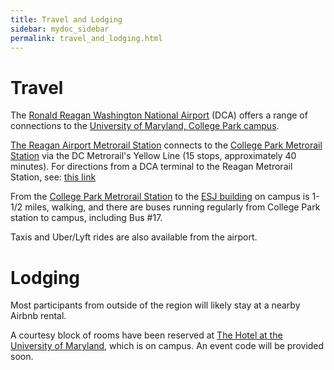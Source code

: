 ```yaml
---
title: Travel and Lodging
sidebar: mydoc_sidebar
permalink: travel_and_lodging.html
---
```



# Travel

The [Ronald Reagan Washington National Airport](https://www.google.com/maps/place/Ronald+Reagan+Washington+National+Airport/@38.851242,-77.0402315,15z/data=!4m12!1m6!3m5!1s0x0:0x4168af016d076bad!2sRonald+Reagan+Washington+National+Airport!8m2!3d38.851242!4d-77.0402315!3m4!1s0x0:0x4168af016d076bad!8m2!3d38.851242!4d-77.0402315) (DCA) offers a range of connections to the [University of Maryland, College Park campus](https://www.google.com/maps/place/University+of+Maryland/@38.9869183,-76.9425543,15z/data=!4m12!1m6!3m5!1s0x0:0xd48e8bdda5e4da9a!2sUniversity+of+Maryland!8m2!3d38.9869183!4d-76.9425543!3m4!1s0x0:0xd48e8bdda5e4da9a!8m2!3d38.9869183!4d-76.9425543).

[The Reagan Airport Metrorail Station](https://www.google.com/maps/place/Ronald+Reagan+Washington+National+Airport/@38.8536287,-77.0462561,17z/data=!4m12!1m6!3m5!1s0x89b7b73031985fcf:0x7c196440177acb97!2sRonald+Reagan+Washington+National+Airport+Metro+Station!8m2!3d38.8536245!4d-77.0440674!3m4!1s0x89b7b730324c7c23:0x253e0e664c538ee9!8m2!3d38.8533826!4d-77.043987) connects to the [College Park Metrorail Station](https://www.google.com/maps/place/College+Park+Metrorail+Station/@38.978181,-76.927441,15z/data=!4m5!3m4!1s0x0:0x8ae011d055669245!8m2!3d38.978181!4d-76.927441) via the DC Metrorail's Yellow Line (15 stops, approximately 40 minutes). For directions from a DCA terminal to the Reagan Metrorail Station, see: [this link](https://www.flyreagan.com/dca/metrorail-station)

From the [College Park Metrorail Station](https://www.google.com/maps/place/College+Park+Metrorail+Station/@38.978181,-76.927441,15z/data=!4m5!3m4!1s0x0:0x8ae011d055669245!8m2!3d38.978181!4d-76.927441) to the [ESJ building](https://www.google.com/maps/place/Edward+St.+John+Learning+and+Teaching+Center/@38.9870843,-76.9421482,17z/data=!4m12!1m6!3m5!1s0x0:0xa35cd8e643c0c5f2!2sEdward+St.+John+Learning+and+Teaching+Center!8m2!3d38.9871927!4d-76.9420624!3m4!1s0x0:0xa35cd8e643c0c5f2!8m2!3d38.9871927!4d-76.9420624) on campus is 1-1/2 miles, walking, and there are buses running regularly from College Park station to campus, including Bus #17.

Taxis and Uber/Lyft rides are also available from the airport. 

# Lodging

Most participants from outside of the region will likely stay at a nearby Airbnb rental.

A courtesy block of rooms have been reserved at [The Hotel at the University of Maryland](https://www.thehotelumd.com/), which is on campus. An event code will be provided soon. 

